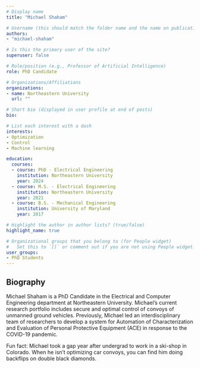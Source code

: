 ```yaml
---
# Display name
title: "Michael Shaham"

# Username (this should match the folder name and the name on publications)
authors:
- "michael-shaham"

# Is this the primary user of the site?
superuser: false

# Role/position (e.g., Professor of Artificial Intelligence)
role: PhD Candidate

# Organizations/Affiliations
organizations:
- name: Northeastern University
  url: ""

# Short bio (displayed in user profile at end of posts)
bio:

# List each interest with a dash
interests:
- Optimization
- Control
- Machine learning

education:
  courses:
  - course: PhD - Electrical Engineering
    institution: Northeastern University
    year: 2024
  - course: M.S. - Electrical Engineering
    institution: Northeastern University
    year: 2021
  - course: B.S. - Mechanical Engineering
    institution: University of Maryland
    year: 2017

# Highlight the author in author lists? (true/false)
highlight_name: true

# Organizational groups that you belong to (for People widget)
#   Set this to `[]` or comment out if you are not using People widget.
user_groups:
- PhD Students
---
```


## Biography

Michael Shaham is a PhD Candidate in the Electrical and Computer Engineering department at Northeastern University. Michael’s current research portfolio includes secure and optimal control of convoys of unmanned ground vehicles. Previously, Michael led an interdisciplinary team of researchers to develop a system for Automation of Characterization and Evaluation of Personal Protective Equipment (ACE) in response to the COVID-19 pandemic.


Fun fact: Michael took a gap year after undergrad to work in a ski-shop in Colorado. When he isn’t optimizing car convoys, you can find him doing backflips on double black diamonds.
